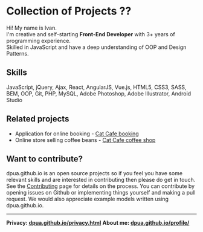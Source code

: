 # Collection of Projects ??

Hi! My name is Ivan. \
I'm creative and self-starting **Front-End Developer** with 3+ years of programming experience. \
Skilled in JavaScript and have a deep understanding of OOP and Design Patterns.

## Skills 
JavaScript, jQuery, Ajax, React, AngularJS, Vue.js, 
HTML5, CSS3, SASS, BEM, OOP, Git, PHP, MySQL, 
Adobe Photoshop, Adobe Illustrator, Android Studio
 
## Related projects
- Application for online booking - [Cat Cafe booking](https://dpua.github.io/index.html)
- Online store selling coffee beans - [Cat Cafe coffee shop](https://dpua.github.io/shop/index.html)

## Want to contribute?

 dpua.github.io is an open source projects so if you feel you have some relevant skills and are interested in contributing then please do get in touch. See the [Contributing](https://dpua.github.io/contributing.html) page for details on the process. You can contribute by opening issues on Github or implementing things yourself and making a pull request. We would also appreciate example models written using dpua.github.io.

 
---
**Privacy: [dpua.github.io/privacy.html](https://dpua.github.io/privacy.html)**
**About me: [dpua.github.io/profile/](https://dpua.github.io/profile/)**